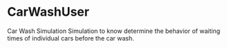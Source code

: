 # CarWashUser
Car Wash Simulation
Simulation to know determine the behavior of waiting times of individual cars before the car wash.
